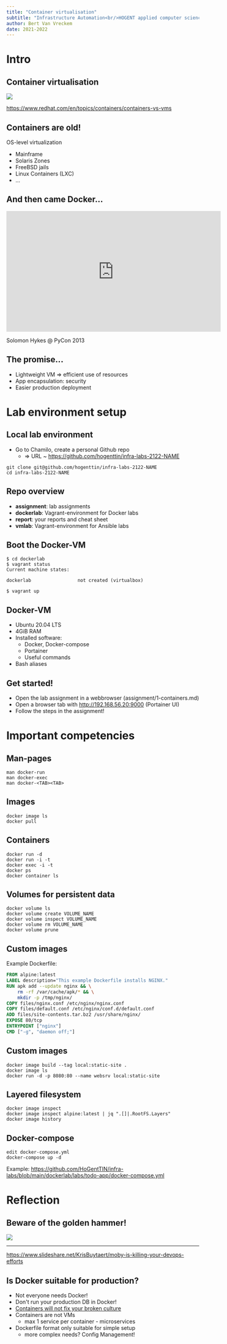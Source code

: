 ```yaml
---
title: "Container virtualisation"
subtitle: "Infrastructure Automation<br/>HOGENT applied computer science"
author: Bert Van Vreckem
date: 2021-2022
---
```


# Intro

## Container virtualisation

![](https://www.redhat.com/cms/managed-files/styles/wysiwyg_full_width/s3/virtualization-vs-containers_transparent.png?itok=q-E2I2-L)

<https://www.redhat.com/en/topics/containers/containers-vs-vms>

## Containers are old!

OS-level virtualization

- Mainframe
- Solaris Zones
- FreeBSD jails
- Linux Containers (LXC)
- ...

## And then came Docker...

<iframe width="560" height="315" src="https://www.youtube.com/embed/wW9CAH9nSLs" title="The future of Linux Containers" frameborder="0" allow="accelerometer; autoplay; clipboard-write; encrypted-media; gyroscope; picture-in-picture" allowfullscreen></iframe>

Solomon Hykes @ PyCon 2013

## The promise...

- Lightweight VM => efficient use of resources
- App encapsulation: security
- Easier production deployment

# Lab environment setup

## Local lab environment

- Go to Chamilo, create a personal Github repo
    - => URL ~ https://github.com/hogenttin/infra-labs-2122-NAME

```console
git clone git@github.com/hogenttin/infra-labs-2122-NAME
cd infra-labs-2122-NAME
```

## Repo overview

- **assignment**: lab assignments
- **dockerlab**: Vagrant-environment for Docker labs
- **report**: your reports and cheat sheet
- **vmlab**: Vagrant-environment for Ansible labs

## Boot the Docker-VM

```console
$ cd dockerlab
$ vagrant status
Current machine states:

dockerlab                 not created (virtualbox)

$ vagrant up
```

## Docker-VM

- Ubuntu 20.04 LTS
- 4GiB RAM
- Installed software:
    - Docker, Docker-compose
    - Portainer
    - Useful commands
- Bash aliases

## Get started!

- Open the lab assignment in a webbrowser (assignment/1-containers.md)
- Open a browser tab with <http://192.168.56.20:9000> (Portainer UI)
- Follow the steps in the assignment!

# Important competencies

## Man-pages

```console
man docker-run
man docker-exec
man docker-<TAB><TAB>
```

## Images

```console
docker image ls
docker pull
```

## Containers

```console
docker run -d
docker run -i -t
docker exec -i -t
docker ps
docker container ls
```

## Volumes for persistent data

```console
docker volume ls
docker volume create VOLUME_NAME
docker volume inspect VOLUME_NAME
docker volume rm VOLUME_NAME
docker volume prune
```

## Custom images

Example Dockerfile:

```Dockerfile
FROM alpine:latest
LABEL description="This example Dockerfile installs NGINX."
RUN apk add --update nginx && \
    rm -rf /var/cache/apk/* && \
    mkdir -p /tmp/nginx/
COPY files/nginx.conf /etc/nginx/nginx.conf
COPY files/default.conf /etc/nginx/conf.d/default.conf
ADD files/site-contents.tar.bz2 /usr/share/nginx/
EXPOSE 80/tcp
ENTRYPOINT ["nginx"]
CMD ["-g", "daemon off;"]
```

## Custom images

```console
docker image build --tag local:static-site .
docker image ls
docker run -d -p 8080:80 --name websrv local:static-site
```

## Layered filesystem

```console
docker image inspect
docker image inspect alpine:latest | jq ".[]|.RootFS.Layers"
docker image history
```

## Docker-compose

```console
edit docker-compose.yml
docker-compose up -d
```

Example: <https://github.com/HoGentTIN/infra-labs/blob/main/dockerlab/labs/todo-app/docker-compose.yml>

# Reflection

## Beware of the golden hammer!

![](https://live.staticflickr.com/4918/45924389801_fe044ce044_b.jpg)

---

<https://www.slideshare.net/KrisBuytaert/moby-is-killing-your-devops-efforts>

## Is Docker suitable for production?

- Not everyone needs Docker!
- Don't run your production DB in Docker!
- [Containers will not fix your broken culture](https://queue.acm.org/detail.cfm?id=3185224)
- Containers are not VMs
    - max 1 service per container - microservices
- Dockerfile format only suitable for simple setup
    - more complex needs? Config Management!
